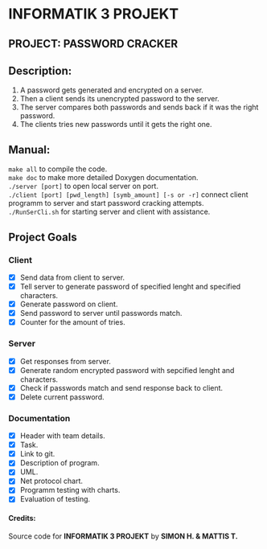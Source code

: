 # INFORMATIK 3 PROJEKT 
## PROJECT: PASSWORD CRACKER
## Description:
1. A password gets generated and encrypted on a server.  
2. Then a client sends its unencrypted password to the server.  
3. The server compares both passwords and sends back if it was the right password.  
4. The clients tries new passwords until it gets the right one. 

## Manual:
 `make all` to compile the code.  
 `make doc` to make more detailed Doxygen documentation.  
 `./server [port]` to open local server on port.  
 `./client [port] [pwd_length] [symb_amount] [-s or -r]` connect client programm to server and start password cracking attempts.  
 `./RunSerCli.sh` for starting server and client with assistance.

## Project Goals
### Client
* [X] Send data from client to server.
* [X] Tell server to generate password of specified lenght and specified characters.
* [X] Generate password on client.
* [X] Send password to server until passwords match.
* [X] Counter for the amount of tries.
### Server
* [X] Get responses from server.
* [X] Generate random encrypted password with sepcified lenght and characters.
* [X] Check if passwords match and send response back to client.
* [X] Delete current password.

### Documentation
* [X] Header with team details.
* [X] Task.
* [X] Link to git.
* [X] Description of program.
* [X] UML.
* [X] Net protocol chart.
* [X] Programm testing with charts.
* [X] Evaluation of testing.

#### Credits:
Source code for **INFORMATIK 3 PROJEKT** by **SIMON H. & MATTIS T.**
